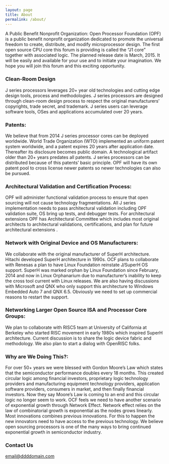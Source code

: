 ```yaml
---
layout: page
title: About
permalink: /about/
---
```


A Public Benefit Nonprofit Organization: Open Processor Foundation (OPF) is a public benefit nonprofit organization dedicated to promote the universal freedom to create, distribute, and modify microprocessor design. The first open source CPU core this forum is providing is called the “J1 core” together with associated logic. The planned release date is March, 2015. It will be easily and available for your use and to initiate your imagination. We hope you will join this forum and this exciting opportunity.

### Clean-Room Design

 J series processors leverages 20+ year old technologies and cutting edge design tools, process and methodologies. J series processors are  designed through clean-room design process to respect the original manufacturers’ copyrights, trade secret, and trademark. J series users can leverage software tools, OSes and applications accumulated over 20 years.

### Patents: 

We believe that from 2014 J series processor cores can be deployed worldwide. World Trade Organization (WTO) implemented an uniform patent system worldwide, and a patent expires 20 years after application date. Thereafter its disclosure becomes public domain.  A technological artifact older than 20+ years predates all patents. J series processors can be distributed because of this patents’ basic principle. OPF will have its own patent pool to cross license newer patents so newer technologies can also be pursued. 

### Architectural Validation and Certification Process: 

OPF will administer functional validation process to ensure that open sourcing will not cause technology fragmentations. All J series implementation needs to pass architectural validation including OPF validation suite, OS bring up tests, and debugger tests. For architectural extensions OPF has Architectural Committee which includes most original architects to  architectural validations, certifications, and plan for future architectural extensions . 

### Network with Original Device and OS Manufacturers: 

We collaborate with the original manufacturer of SuperH architecture. Hitachi developed SuperH architecture in 1990s. OCF plans to collaborate with Renesas a plan to have Linux Foundation reinstate J/SuperH OS support. SuperH was marked orphan by Linux Foundation since February, 2014 and now in Linux Orphanarium due to manufacturer’s inability to keep the cross tool current with Linux releases. We are also having discussions with Microsoft and QNX who only support this architecture to Windows Embedded Auto 7 and QNX 6.5. Obviously we need to set up commercial reasons to restart the support. 

### Networking Larger Open Source ISA and Processor Core Groups: 

We plan to collaborate with RISC5 team at University of California at Berkeley who started RISC movement in early 1980s which inspired SuperH architecture. Current discussion is to share the logic device fabric and methodology. We also plan to start a dialog with OpenRISC folks. 

### Why are We Doing This?: 

For over 50+ years we were blessed with Gordon Moore’s Law which states that the semiconductor performance doubles every 18 months. This created circular logic among financial investors, proprietary logic technology providers and manufacturing equipment technology providers, application software providers, consumers in market, and then finally financial investors.  Now they say Moore’s Law is coming to an end and this circular logic no longer seem to work. OCF feels we need to have another scenario of exponential growth through Network Effect. Network effect relies on the law of combinatorial growth is exponential as the nodes grows linearly. Most innovations combines previous innovations. For this to happen the new innovators need to have access to the previous technology. We believe open sourcing processors is one of the many ways to bring continued exponential growth in semiconductor industry.

### Contact Us

[email@ddddomain.com](mailto:info@0pf.org)
